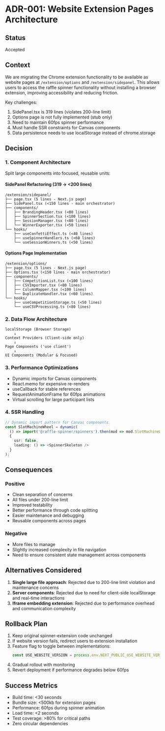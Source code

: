 # ADR-001: Website Extension Pages Architecture

## Status

Accepted

## Context

We are migrating the Chrome extension functionality to be available as website pages at `/extension/options` and `/extension/sidepanel`. This allows users to access the raffle spinner functionality without installing a browser extension, improving accessibility and reducing friction.

Key challenges:

1. SidePanel.tsx is 319 lines (violates 200-line limit)
2. Options page is not fully implemented (stub only)
3. Need to maintain 60fps spinner performance
4. Must handle SSR constraints for Canvas components
5. Data persistence needs to use localStorage instead of chrome.storage

## Decision

### 1. Component Architecture

Split large components into focused, reusable units:

#### SidePanel Refactoring (319 → <200 lines)

```
/extension/sidepanel/
├── page.tsx (5 lines - Next.js page)
├── SidePanel.tsx (<150 lines - main orchestrator)
├── components/
│   ├── BrandingHeader.tsx (<80 lines)
│   ├── SpinnerSection.tsx (<100 lines)
│   ├── SessionManager.tsx (<80 lines)
│   └── WinnerExporter.tsx (<50 lines)
└── hooks/
    ├── useConfettiEffect.ts (<40 lines)
    ├── useSpinnerHandlers.ts (<60 lines)
    └── useSessionWinners.ts (<50 lines)
```

#### Options Page Implementation

```
/extension/options/
├── page.tsx (5 lines - Next.js page)
├── Options.tsx (<150 lines - main orchestrator)
├── components/
│   ├── CompetitionList.tsx (<100 lines)
│   ├── CSVImporter.tsx (<80 lines)
│   ├── ColumnMapper.tsx (<100 lines)
│   └── DuplicateHandler.tsx (<60 lines)
└── hooks/
    ├── useCompetitionStorage.ts (<50 lines)
    └── useCSVProcessing.ts (<80 lines)
```

### 2. Data Flow Architecture

```
localStorage (Browser Storage)
    ↓
Context Providers (Client-side only)
    ↓
Page Components ('use client')
    ↓
UI Components (Modular & Focused)
```

### 3. Performance Optimizations

- Dynamic imports for Canvas components
- React.memo for expensive re-renders
- useCallback for stable references
- RequestAnimationFrame for 60fps animations
- Virtual scrolling for large participant lists

### 4. SSR Handling

```typescript
// Dynamic import pattern for Canvas components
const SlotMachineWheel = dynamic(
  () => import('@raffle-spinner/spinners').then(mod => mod.SlotMachineWheel),
  {
    ssr: false,
    loading: () => <SpinnerSkeleton />
  }
);
```

## Consequences

### Positive

- Clean separation of concerns
- All files under 200-line limit
- Improved testability
- Better performance through code splitting
- Easier maintenance and debugging
- Reusable components across pages

### Negative

- More files to manage
- Slightly increased complexity in file navigation
- Need to ensure consistent state management across components

## Alternatives Considered

1. **Single large file approach**: Rejected due to 200-line limit violation and maintenance concerns
2. **Server components**: Rejected due to need for client-side localStorage and real-time interactions
3. **Iframe embedding extension**: Rejected due to performance overhead and communication complexity

## Rollback Plan

1. Keep original spinner-extension code unchanged
2. If website version fails, redirect users to extension installation
3. Feature flag to toggle between implementations:
   ```typescript
   const USE_WEBSITE_VERSION = process.env.NEXT_PUBLIC_USE_WEBSITE_VERSION === 'true';
   ```
4. Gradual rollout with monitoring
5. Revert deployment if performance degrades below 60fps

## Success Metrics

- Build time: <30 seconds
- Bundle size: <500kb for extension pages
- Performance: 60fps during spinner animation
- Load time: <2 seconds
- Test coverage: >80% for critical paths
- Zero circular dependencies
